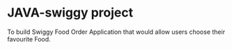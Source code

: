 # JAVA-swiggy project
To build Swiggy Food Order Application that would allow users choose their favourite Food.
